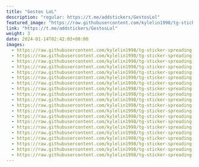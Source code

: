```yaml
---
title: "Gestos LoL"
description: "regular: https://t.me/addstickers/GestosLol"
featured_image: "https://raw.githubusercontent.com/kylelin1998/tg-sticker-spreading-worldwide-images/main/img/c51885e4-8e22-4a61-a561-091ca9103002.jpg"
link: "https://t.me/addstickers/GestosLol"
weight: 3
date: 2024-01-14T02:42:03+08:00
images:
  - https://raw.githubusercontent.com/kylelin1998/tg-sticker-spreading-worldwide-images/main/img/c51885e4-8e22-4a61-a561-091ca9103002.jpg
  - https://raw.githubusercontent.com/kylelin1998/tg-sticker-spreading-worldwide-images/main/img/dc2059bd-e672-4c37-987a-be4bdf6c6b58.jpg
  - https://raw.githubusercontent.com/kylelin1998/tg-sticker-spreading-worldwide-images/main/img/1543263d-82d5-41ed-afcd-ddf0530008e8.jpg
  - https://raw.githubusercontent.com/kylelin1998/tg-sticker-spreading-worldwide-images/main/img/1f1e3c38-914e-4f8d-85ed-372976d23da2.jpg
  - https://raw.githubusercontent.com/kylelin1998/tg-sticker-spreading-worldwide-images/main/img/4b926768-fac4-432c-a3e1-8c1147cd1791.jpg
  - https://raw.githubusercontent.com/kylelin1998/tg-sticker-spreading-worldwide-images/main/img/7086a536-4977-4154-af31-3d8fdfb8a4a2.jpg
  - https://raw.githubusercontent.com/kylelin1998/tg-sticker-spreading-worldwide-images/main/img/3ae00834-0c8e-464e-a34f-bf8929039175.jpg
  - https://raw.githubusercontent.com/kylelin1998/tg-sticker-spreading-worldwide-images/main/img/3c55d716-3a8c-40dd-bd3d-fdd4a5129414.jpg
  - https://raw.githubusercontent.com/kylelin1998/tg-sticker-spreading-worldwide-images/main/img/26fa324c-02ef-4aba-8166-832553f1423d.jpg
  - https://raw.githubusercontent.com/kylelin1998/tg-sticker-spreading-worldwide-images/main/img/bcf3dd0d-8492-42d8-b112-3d6d121582b2.jpg
  - https://raw.githubusercontent.com/kylelin1998/tg-sticker-spreading-worldwide-images/main/img/917abbee-d46e-4969-8494-430ae33e9b2e.jpg
  - https://raw.githubusercontent.com/kylelin1998/tg-sticker-spreading-worldwide-images/main/img/20d53142-bb67-45ce-bbd8-ca316ced485d.jpg
  - https://raw.githubusercontent.com/kylelin1998/tg-sticker-spreading-worldwide-images/main/img/903fff31-cf57-4ed8-b197-d886ca062cc8.jpg
  - https://raw.githubusercontent.com/kylelin1998/tg-sticker-spreading-worldwide-images/main/img/9555ac68-9eba-4f75-a9a8-04cfa07e210a.jpg
  - https://raw.githubusercontent.com/kylelin1998/tg-sticker-spreading-worldwide-images/main/img/2c78d72a-882f-4a9b-b197-d9b04c4b9ee2.jpg
  - https://raw.githubusercontent.com/kylelin1998/tg-sticker-spreading-worldwide-images/main/img/db4a1eda-1942-4632-a8c1-050178bcb717.jpg
  - https://raw.githubusercontent.com/kylelin1998/tg-sticker-spreading-worldwide-images/main/img/df236fe5-ccc6-4a6e-a1d4-6dfaddf877ad.jpg
  - https://raw.githubusercontent.com/kylelin1998/tg-sticker-spreading-worldwide-images/main/img/a330a9c7-6b5d-4408-9f90-8accc0c66333.jpg
  - https://raw.githubusercontent.com/kylelin1998/tg-sticker-spreading-worldwide-images/main/img/6448a6f4-b34d-4146-a15a-8b8be17d37fa.jpg
  - https://raw.githubusercontent.com/kylelin1998/tg-sticker-spreading-worldwide-images/main/img/46cd9a34-2038-4f62-9841-7f570a6b85ff.jpg
---
```

